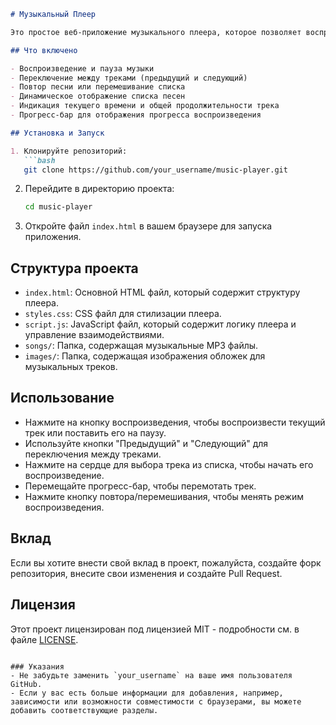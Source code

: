 

```markdown
# Музыкальный Плеер

Это простое веб-приложение музыкального плеера, которое позволяет воспроизводить и управлять музыкальными треками. Пользователь может воспроизводить, ставить на паузу, переключать треки, а также просматривать список доступной музыки.

## Что включено

- Воспроизведение и пауза музыки
- Переключение между треками (предыдущий и следующий)
- Повтор песни или перемешивание списка
- Динамическое отображение списка песен
- Индикация текущего времени и общей продолжительности трека
- Прогресс-бар для отображения прогресса воспроизведения

## Установка и Запуск

1. Клонируйте репозиторий:
   ```bash
   git clone https://github.com/your_username/music-player.git
   ```

2. Перейдите в директорию проекта:
   ```bash
   cd music-player
   ```

3. Откройте файл `index.html` в вашем браузере для запуска приложения.

## Структура проекта

- `index.html`: Основной HTML файл, который содержит структуру плеера.
- `styles.css`: CSS файл для стилизации плеера.
- `script.js`: JavaScript файл, который содержит логику плеера и управление взаимодействиями.
- `songs/`: Папка, содержащая музыкальные MP3 файлы.
- `images/`: Папка, содержащая изображения обложек для музыкальных треков.

## Использование

- Нажмите на кнопку воспроизведения, чтобы воспроизвести текущий трек или поставить его на паузу.
- Используйте кнопки "Предыдущий" и "Следующий" для переключения между треками.
- Нажмите на сердце для выбора трека из списка, чтобы начать его воспроизведение.
- Перемещайте прогресс-бар, чтобы перемотать трек.
- Нажмите кнопку повтора/перемешивания, чтобы менять режим воспроизведения.

## Вклад

Если вы хотите внести свой вклад в проект, пожалуйста, создайте форк репозитория, внесите свои изменения и создайте Pull Request.

## Лицензия

Этот проект лицензирован под лицензией MIT - подробности см. в файле [LICENSE](LICENSE).
```

### Указания
- Не забудьте заменить `your_username` на ваше имя пользователя GitHub.
- Если у вас есть больше информации для добавления, например, зависимости или возможности совместимости с браузерами, вы можете добавить соответствующие разделы.
